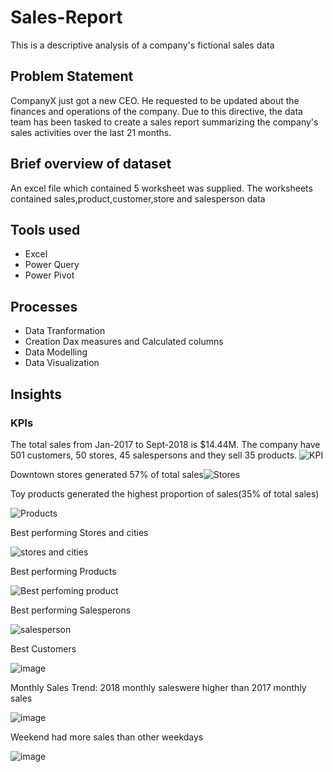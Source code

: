 # Sales-Report
This is a descriptive analysis of  a company's fictional sales data
## Problem Statement
CompanyX just got a new CEO. He requested to be updated about the finances and operations of the company. Due to this directive, the data team has been tasked to create a sales report summarizing the company's sales activities over the last 21 months.
## Brief overview of dataset
An excel file which contained 5 worksheet was supplied. The worksheets contained sales,product,customer,store and salesperson data
## Tools used
- Excel
- Power Query
- Power Pivot
## Processes
- Data Tranformation
- Creation Dax measures and Calculated columns
- Data Modelling
- Data Visualization
## Insights
### KPIs
The total sales from Jan-2017 to Sept-2018 is $14.44M. The company have 501 customers, 50 stores, 45 salespersons and they sell 35 products.
![KPI](https://user-images.githubusercontent.com/107176991/187200678-0606b3cb-3653-483a-accf-14bb9a02724f.png)

Downtown stores generated 57% of total sales![Stores](https://user-images.githubusercontent.com/107176991/187200966-0e685797-aa93-43eb-828d-c8992090f7fa.png)

Toy products generated the highest proportion of sales(35% of total sales)

![Products](https://user-images.githubusercontent.com/107176991/187201239-10b290c5-12e8-401d-b456-c1cbe364bf18.png)

Best performing Stores and cities

![stores and cities](https://user-images.githubusercontent.com/107176991/187202025-d38c69d5-97e8-429a-be51-546e603ab5eb.png)

Best performing Products

![Best perfoming product](https://user-images.githubusercontent.com/107176991/187202392-800510ac-cd5d-44ae-9536-8b6820ff9517.png)

Best performing Salesperons

![salesperson](https://user-images.githubusercontent.com/107176991/187202561-b7bd7da5-0760-44ed-afed-7af3861b4934.png)

Best Customers

![image](https://user-images.githubusercontent.com/107176991/187203086-e7b1573f-1e5e-4d86-be40-80a721fbfebc.png)

Monthly Sales Trend: 2018 monthly saleswere higher than 2017 monthly sales

![image](https://user-images.githubusercontent.com/107176991/187205585-a35bf435-edb0-4bf7-993c-e597a3bb0631.png)

Weekend had more sales than other weekdays

![image](https://user-images.githubusercontent.com/107176991/187205779-03562c31-5b17-437d-9975-b18f7fbf0144.png)

